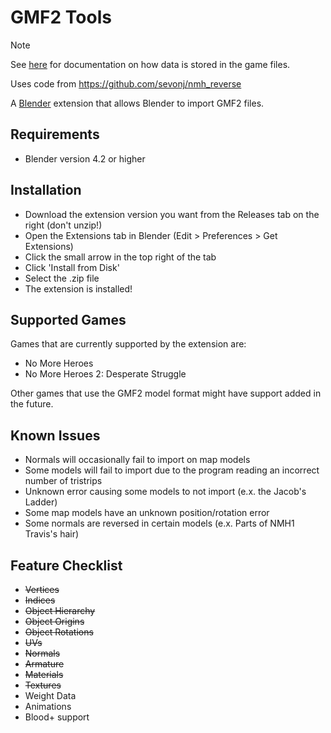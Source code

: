 # GMF2 Tools

> [!NOTE]  
> See [here](https://sevonj.github.io/ghm_docs/formats/) for documentation on how data is stored in the game files.

Uses code from https://github.com/sevonj/nmh_reverse

A [Blender](https://www.blender.org) extension that allows Blender to import GMF2 files.

## Requirements
- Blender version 4.2 or higher

## Installation
- Download the extension version you want from the Releases tab on the right (don't unzip!)
- Open the Extensions tab in Blender (Edit > Preferences > Get Extensions)
- Click the small arrow in the top right of the tab
- Click 'Install from Disk'
- Select the .zip file
- The extension is installed!

## Supported Games
Games that are currently supported by the extension are:
- No More Heroes
- No More Heroes 2: Desperate Struggle

Other games that use the GMF2 model format might have support added in the future.

## Known Issues
- Normals will occasionally fail to import on map models
- Some models will fail to import due to the program reading an incorrect number of tristrips
- Unknown error causing some models to not import (e.x. the Jacob's Ladder)
- Some map models have an unknown position/rotation error
- Some normals are reversed in certain models (e.x. Parts of NMH1 Travis's hair)

## Feature Checklist
- ~~Vertices~~
- ~~Indices~~
- ~~Object Hierarchy~~
- ~~Object Origins~~
- ~~Object Rotations~~
- ~~UVs~~
- ~~Normals~~
- ~~Armature~~
- ~~Materials~~
- ~~Textures~~
- Weight Data
- Animations
- Blood+ support
